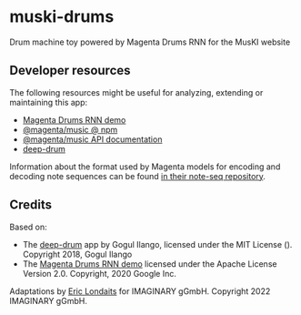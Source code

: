 # muski-drums

Drum machine toy powered by Magenta Drums RNN for the MusKI website

## Developer resources

The following resources might be useful for analyzing, extending or maintaining this app:

- [Magenta Drums RNN demo](https://magenta.github.io/magenta-js/music/demos/drums_rnn.html)
- [@magenta/music @ npm](https://www.npmjs.com/package/@magenta/music#ddsp)
- [@magenta/music API documentation](https://magenta.github.io/magenta-js/music/index.html)
- [deep-drum](https://github.com/Gogul09/deep-drum)

Information about the format used by Magenta models for encoding and decoding note sequences
can be found [in their note-seq repository](https://github.com/magenta/note-seq).

## Credits

Based on: 

- The [deep-drum](https://github.com/Gogul09/deep-drum) app by Gogul Ilango, 
licensed under the MIT License (). Copyright 2018, Gogul Ilango
- The [Magenta Drums RNN demo](https://magenta.github.io/magenta-js/music/demos/drums_rnn.html)
licensed under the Apache License Version 2.0. Copyright, 2020 Google Inc.

Adaptations by [Eric Londaits](mailto:eric.londaits@imaginary.org) for IMAGINARY gGmbH.
Copyright 2022 IMAGINARY gGmbH.
